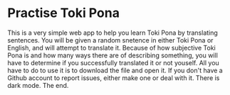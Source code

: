 # Practise Toki Pona
This is a very simple web app to help you learn Toki Pona by translating sentences.
You will be given a random snetence in either Toki Pona or English, and will attempt to translate it. Because of how subjective Toki Pona is and how many ways there are of describing something, you will have to determine if you successfully translated it or not youself. All you have to do to use it is to download the file and open it. If you don't have a Github account to report issues, either make one or deal with it. There is dark mode. The end.
